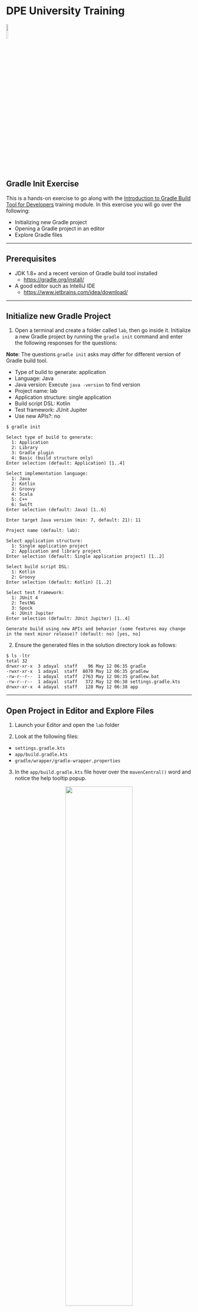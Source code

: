 # DPE University Training

<p align="left">
<img width="10%" height="10%" src="https://user-images.githubusercontent.com/120980/174325546-8558160b-7f16-42cb-af0f-511849f22ebc.png">
</p>

## Gradle Init Exercise

This is a hands-on exercise to go along with the
[Introduction to Gradle Build Tool for Developers](https://dpeuniversity.gradle.com/app/courses/012de84f-fcd3-45d4-9c4c-284382eb3f3f)
training module. In this exercise you will go over the following:

* Initializing new Gradle project
* Opening a Gradle project in an editor
* Explore Gradle files

---
## Prerequisites

* JDK 1.8+ and a recent version of Gradle build tool installed
    * https://gradle.org/install/
* A good editor such as IntelliJ IDE
    * https://www.jetbrains.com/idea/download/

---
## Initialize new Gradle Project

1. Open a terminal and create a folder called `lab`, then go inside it. Initialize a new Gradle
   project by running the `gradle init` command and enter the following responses
   for the questions:

**Note**: The questions `gradle init` asks may differ for different version of Gradle build tool.

* Type of build to generate: application
* Language: Java
* Java version: Execute `java -version` to find version
* Project name: lab
* Application structure: single application
* Build script DSL: Kotlin
* Test framework: JUnit Jupiter
* Use new APIs?: no

```
$ gradle init

Select type of build to generate:
  1: Application
  2: Library
  3: Gradle plugin
  4: Basic (build structure only)
Enter selection (default: Application) [1..4] 

Select implementation language:
  1: Java
  2: Kotlin
  3: Groovy
  4: Scala
  5: C++
  6: Swift
Enter selection (default: Java) [1..6] 

Enter target Java version (min: 7, default: 21): 11

Project name (default: lab): 

Select application structure:
  1: Single application project
  2: Application and library project
Enter selection (default: Single application project) [1..2] 

Select build script DSL:
  1: Kotlin
  2: Groovy
Enter selection (default: Kotlin) [1..2] 

Select test framework:
  1: JUnit 4
  2: TestNG
  3: Spock
  4: JUnit Jupiter
Enter selection (default: JUnit Jupiter) [1..4] 

Generate build using new APIs and behavior (some features may change in the next minor release)? (default: no) [yes, no] 
```

2. Ensure the generated files in the solution directory look as follows:

```
$ ls -ltr
total 32
drwxr-xr-x  3 adayal  staff    96 May 12 06:35 gradle
-rwxr-xr-x  1 adayal  staff  8070 May 12 06:35 gradlew
-rw-r--r--  1 adayal  staff  2763 May 12 06:35 gradlew.bat
-rw-r--r--  1 adayal  staff   372 May 12 06:38 settings.gradle.kts
drwxr-xr-x  4 adayal  staff   128 May 12 06:38 app
```

---
## Open Project in Editor and Explore Files

1. Launch your Editor and open the `lab` folder

2. Look at the following files:

* `settings.gradle.kts`
* `app/build.gradle.kts`
* `gradle/wrapper/gradle-wrapper.properties`

3. In the `app/build.gradle.kts` file hover over the `mavenCentral()` word and
   notice the help tooltip popup.

<p align="center">
<img width="60%" height="60%" src="https://user-images.githubusercontent.com/120980/174327421-da264871-bad8-4d36-bd23-e156eeeebbcb.png">
</p>

4. Notice sample sources and tests have been created:

* `app/src/main/java/com/gradle/lab/App.java`
* `app/src/test/java/com/gradle/lab/AppTest.java`

<p align="center">
<img width="60%" height="60%" src="https://user-images.githubusercontent.com/120980/174327548-d03ad27f-32c7-4e44-a111-04de4cc21fa3.png">
</p>